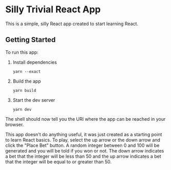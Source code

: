 # Silly Trivial React App

This is a simple, silly React app created to start learning React.

## Getting Started 

To run this app:

1. Install dependencies

    ```
    yarn --exact
    ```

2. Build the app

    ```
    yarn build
    ```
    
3. Start the dev server

    ```
    yarn dev
    ```

The shell should now tell you the URI where the app can be reached in your browser. 

This app doesn't do anything useful, it was just created as a starting point to learn React basics. To play, select the up arrow or the down arrow and click the "Place Bet" button. A random integer between 0 and 100 will be generated and you will be told if you won or not. The down arrow indicates a bet that the integer will be less than 50 and the up arrow indicates a bet that the integer will be equal to or greater than 50.
